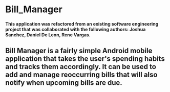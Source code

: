 # Bill_Manager

#### This application was refactored from an existing software engineering project that was collaborated with the following authors: Joshua Sanchez, Daniel De Leon, Rene Vargas.

## Bill Manager is a fairly simple Android mobile application that takes the user's spending habits and tracks them accordingly. It can be used to add and manage reoccurring bills that will also notify when upcoming bills are due.